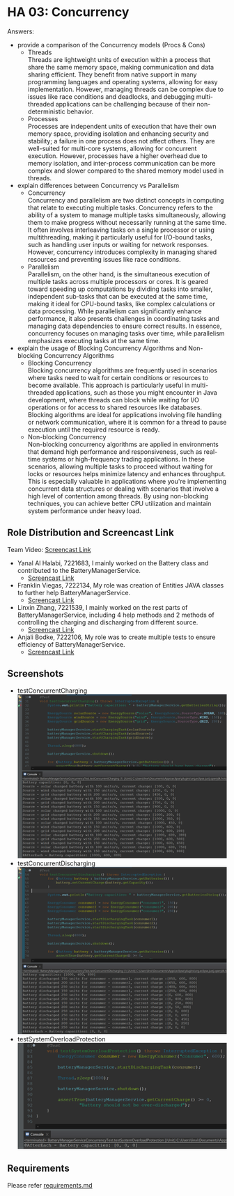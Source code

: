# HA 03: Concurrency
Answers:
- provide a comparison of the Concurrency models (Procs & Cons)
  - Threads<br>
    Threads are lightweight units of execution within a process that share the same memory space, making communication and data sharing efficient. They benefit from native support in many programming languages and operating systems, allowing for easy implementation. However, managing threads can be complex due to issues like race conditions and deadlocks, and debugging multi-threaded applications can be challenging because of their non-deterministic behavior.
  - Processes<br>
    Processes are independent units of execution that have their own memory space, providing isolation and enhancing security and stability; a failure in one process does not affect others. They are well-suited for multi-core systems, allowing for concurrent execution. However, processes have a higher overhead due to memory isolation, and inter-process communication can be more complex and slower compared to the shared memory model used in threads.
- explain differences between Concurrency vs Parallelism
  - Concurrency<br>
  Concurrency and parallelism are two distinct concepts in computing that relate to executing multiple tasks. Concurrency refers to the ability of a system to manage multiple tasks simultaneously, allowing them to make progress without necessarily running at the same time. It often involves interleaving tasks on a single processor or using multithreading, making it particularly useful for I/O-bound tasks, such as handling user inputs or waiting for network responses. However, concurrency introduces complexity in managing shared resources and preventing issues like race conditions.
  - Parallelism<br>
  Parallelism, on the other hand, is the simultaneous execution of multiple tasks across multiple processors or cores. It is geared toward speeding up computations by dividing tasks into smaller, independent sub-tasks that can be executed at the same time, making it ideal for CPU-bound tasks, like complex calculations or data processing. While parallelism can significantly enhance performance, it also presents challenges in coordinating tasks and managing data dependencies to ensure correct results. In essence, concurrency focuses on managing tasks over time, while parallelism emphasizes executing tasks at the same time.
- explain the usage of Blocking Concurrency Algorithms and Non-blocking Concurrency Algorithms
  - Blocking Concurrency<br>
  Blocking concurrency algorithms are frequently used in scenarios where tasks need to wait for certain conditions or resources to become available. This approach is particularly useful in multi-threaded applications, such as those you might encounter in Java development, where threads can block while waiting for I/O operations or for access to shared resources like databases. Blocking algorithms are ideal for applications involving file handling or network communication, where it is common for a thread to pause execution until the required resource is ready.
  - Non-blocking Concurrency<br>
  Non-blocking concurrency algorithms are applied in environments that demand high performance and responsiveness, such as real-time systems or high-frequency trading applications. In these scenarios, allowing multiple tasks to proceed without waiting for locks or resources helps minimize latency and enhances throughput. This is especially valuable in applications where you're implementing concurrent data structures or dealing with scenarios that involve a high level of contention among threads. By using non-blocking techniques, you can achieve better CPU utilization and maintain system performance under heavy load.

## Role Distribution and Screencast Link
Team Video: [Screencast Link]()

- Yanal Al Halabi, 7221683, I mainly worked on the Battery class and contributed to the BatteryManagerService.
  - [Screencast Link](https://drive.google.com/file/d/1RVVtSmZ9eWW0XamtcSdqhVoF7RYMWg5W/view?usp=sharing)
- Franklin Viegas, 7222134, My role was creation of Entities JAVA classes to further help BatteryManagerService.
  - [Screencast Link](https://drive.google.com/file/d/1I0g8ur8tg82fY7tX1Z-tN-i1ASuHBOpz/view?usp=sharing)
- Linxin Zhang, 7221539, I mainly worked on the rest parts of BatteryManagerService, including 4 help methods and 2 methods of controlling the charging and discharging from different source.
  - [Screencast Link](https://drive.google.com/file/d/1hCDVzhnGMvP36t4URUCsaXHBTJk9-PHn/view?usp=sharing)
- Anjali Bodke, 7222106, My role was to create multiple tests to ensure efficiency of BatteryManagerService.
  - [Screencast Link](https://drive.google.com/file/d/1KJn70GG5OSZRFKCLm2xzQVALeavebi-H/view?usp=drive_link)

## Screenshots
- testConcurrentCharging
  ![testConcurrentCharging](./assets/testConcurrentCharging.png)
- testConcurrentDischarging
  ![testConcurrentDischarging](./assets/testConcurrentDischarging.png)
- testSystemOverloadProtection
  ![testSystemOverloadProtection](./assets/testSystemOverloadProtection.png)


## Requirements
Please refer [requirements.md](./requirements.md)
